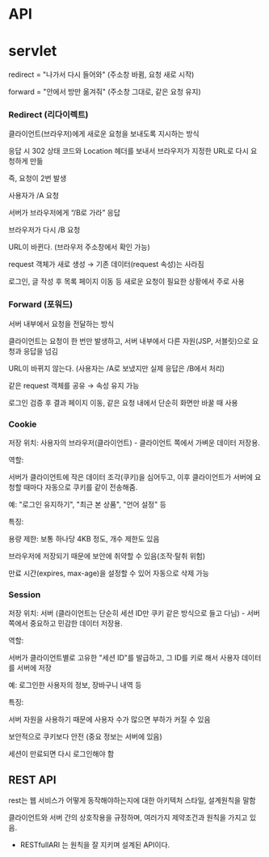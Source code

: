 # API

<h1> servlet </h1>

redirect = "나가서 다시 들어와" (주소창 바뀜, 요청 새로 시작)

forward = "안에서 방만 옮겨줘" (주소창 그대로, 같은 요청 유지)


<h3> Redirect (리다이렉트)</h3>

클라이언트(브라우저)에게 새로운 요청을 보내도록 지시하는 방식

응답 시 302 상태 코드와 Location 헤더를 보내서 브라우저가 지정한 URL로 다시 요청하게 만듦

즉, 요청이 2번 발생

사용자가 /A 요청

서버가 브라우저에게 “/B로 가라” 응답

브라우저가 다시 /B 요청

URL이 바뀐다. (브라우저 주소창에서 확인 가능)

request 객체가 새로 생성 → 기존 데이터(request 속성)는 사라짐

로그인, 글 작성 후 목록 페이지 이동 등 새로운 요청이 필요한 상황에서 주로 사용


<h3> Forward (포워드)</h3>

서버 내부에서 요청을 전달하는 방식

클라이언트는 요청이 한 번만 발생하고, 서버 내부에서 다른 자원(JSP, 서블릿)으로 요청과 응답을 넘김

URL이 바뀌지 않는다. (사용자는 /A로 보냈지만 실제 응답은 /B에서 처리)

같은 request 객체를 공유 → 속성 유지 가능

로그인 검증 후 결과 페이지 이동, 같은 요청 내에서 단순히 화면만 바꿀 때 사용


<h3> Cookie </h3>
저장 위치: 사용자의 브라우저(클라이언트) - 클라이언트 쪽에서 가벼운 데이터 저장용.

역할:

서버가 클라이언트에 작은 데이터 조각(쿠키)을 심어두고, 이후 클라이언트가 서버에 요청할 때마다 자동으로 쿠키를 같이 전송해줌.

예: "로그인 유지하기", "최근 본 상품", "언어 설정" 등

특징:

용량 제한: 보통 하나당 4KB 정도, 개수 제한도 있음

브라우저에 저장되기 때문에 보안에 취약할 수 있음(조작·탈취 위험)

만료 시간(expires, max-age)을 설정할 수 있어 자동으로 삭제 가능


<h3> Session </h3>
저장 위치: 서버 (클라이언트는 단순히 세션 ID만 쿠키 같은 방식으로 들고 다님) - 서버 쪽에서 중요하고 민감한 데이터 저장용.

역할:

서버가 클라이언트별로 고유한 "세션 ID"를 발급하고, 그 ID를 키로 해서 사용자 데이터를 서버에 저장

예: 로그인한 사용자의 정보, 장바구니 내역 등

특징:

서버 자원을 사용하기 때문에 사용자 수가 많으면 부하가 커질 수 있음

보안적으로 쿠키보다 안전 (중요 정보는 서버에 있음)

세션이 만료되면 다시 로그인해야 함

<h2> REST API </h2>
rest는 웹 서비스가 어떻게 동작해야하는지에 대한 아키텍처 스타일, 설계원칙을 말함

클라이언트와 서버 간의 상호작용을 규정하며, 여러가지 제약조건과 원칙을 가지고 있음.

* RESTfullARI 는 원칙을 잘 지키며 설계된 API이다.
  
